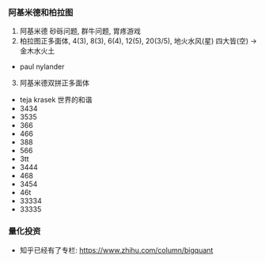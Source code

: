 ### 阿基米德和柏拉图
1. 阿基米德 砂砾问题, 群牛问题, 胃疼游戏
2. 柏拉图正多面体, 4(3), 8(3), 6(4), 12(5), 20(3/5), 地火水风(星) 四大皆(空) -> 金木水火土
 - paul nylander
3. 阿基米德双拼正多面体
 - teja krasek 世界的和谐
 - 3434
 - 3535
 - 366
 - 466
 - 388
 - 566
 - 3tt
 - 3444
 - 468
 - 3454
 - 46t
 - 33334
 - 33335
 

### 量化投资
- 知乎已经有了专栏: https://www.zhihu.com/column/bigquant